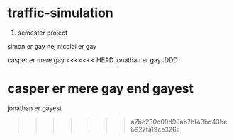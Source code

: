 # traffic-simulation

1. semester project

simon er gay
nej nicolai er gay

casper er mere gay
<<<<<<< HEAD
jonathan er gay :DDD

casper er mere gay end gayest
=======

jonathan er gayest
>>>>>>> a7bc230d00d99ab7bf43bd43bcb927fa19ce326a
